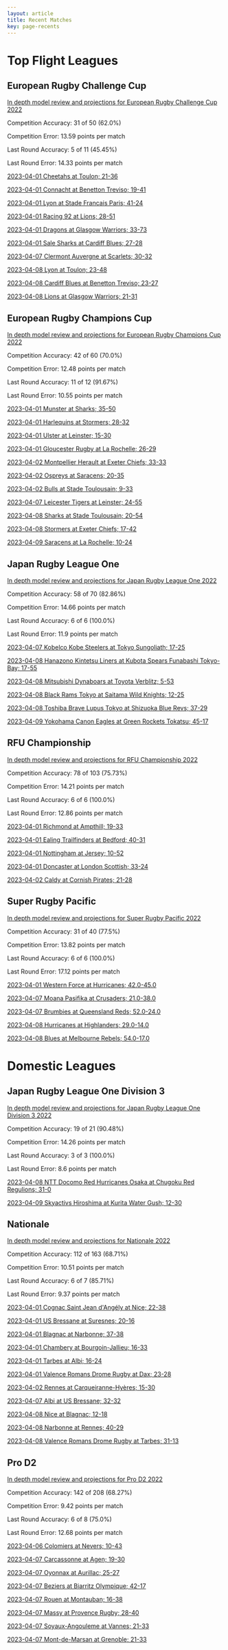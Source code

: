 ```yaml
---  
layout: article  
title: Recent Matches  
key: page-recents  
---
```

# Top Flight Leagues

## European Rugby Challenge Cup


[In depth model review and projections for European Rugby Challenge Cup 2022](comp_files/European_Rugby_Challenge_Cup_2022)

Competition Accuracy: 31 of 50 (62.0%)

Competition Error: 13.59 points per match

Last Round Accuracy: 5 of 11 (45.45%)

Last Round Error: 14.33 points per match

[2023-04-01 Cheetahs at Toulon; 21-36](reviews//2023-04-01-Toulon-Cheetahs)

[2023-04-01 Connacht at Benetton Treviso; 19-41](reviews//2023-04-01-BenettonTreviso-Connacht)

[2023-04-01 Lyon at Stade Francais Paris; 41-24](reviews//2023-04-01-StadeFrancaisParis-Lyon)

[2023-04-01 Racing 92 at Lions; 28-51](reviews//2023-04-01-Lions-Racing92)

[2023-04-01 Dragons at Glasgow Warriors; 33-73](reviews//2023-04-01-GlasgowWarriors-Dragons)

[2023-04-01 Sale Sharks at Cardiff Blues; 27-28](reviews//2023-04-01-CardiffBlues-SaleSharks)

[2023-04-07 Clermont Auvergne at Scarlets; 30-32](reviews//2023-04-07-Scarlets-ClermontAuvergne)

[2023-04-08 Lyon at Toulon; 23-48](reviews//2023-04-08-Toulon-Lyon)

[2023-04-08 Cardiff Blues at Benetton Treviso; 23-27](reviews//2023-04-08-BenettonTreviso-CardiffBlues)

[2023-04-08 Lions at Glasgow Warriors; 21-31](reviews//2023-04-08-GlasgowWarriors-Lions)
## European Rugby Champions Cup


[In depth model review and projections for European Rugby Champions Cup 2022](comp_files/European_Rugby_Champions_Cup_2022)

Competition Accuracy: 42 of 60 (70.0%)

Competition Error: 12.48 points per match

Last Round Accuracy: 11 of 12 (91.67%)

Last Round Error: 10.55 points per match

[2023-04-01 Munster at Sharks; 35-50](reviews//2023-04-01-Sharks-Munster)

[2023-04-01 Harlequins at Stormers; 28-32](reviews//2023-04-01-Stormers-Harlequins)

[2023-04-01 Ulster at Leinster; 15-30](reviews//2023-04-01-Leinster-Ulster)

[2023-04-01 Gloucester Rugby at La Rochelle; 26-29](reviews//2023-04-01-LaRochelle-GloucesterRugby)

[2023-04-02 Montpellier Herault at Exeter Chiefs; 33-33](reviews//2023-04-02-ExeterChiefs-MontpellierHerault)

[2023-04-02 Ospreys at Saracens; 20-35](reviews//2023-04-02-Saracens-Ospreys)

[2023-04-02 Bulls at Stade Toulousain; 9-33](reviews//2023-04-02-StadeToulousain-Bulls)

[2023-04-07 Leicester Tigers at Leinster; 24-55](reviews//2023-04-07-Leinster-LeicesterTigers)

[2023-04-08 Sharks at Stade Toulousain; 20-54](reviews//2023-04-08-StadeToulousain-Sharks)

[2023-04-08 Stormers at Exeter Chiefs; 17-42](reviews//2023-04-08-ExeterChiefs-Stormers)

[2023-04-09 Saracens at La Rochelle; 10-24](reviews//2023-04-09-LaRochelle-Saracens)
## Japan Rugby League One


[In depth model review and projections for Japan Rugby League One 2022](comp_files/Japan_Rugby_League_One_2022)

Competition Accuracy: 58 of 70 (82.86%)

Competition Error: 14.66 points per match

Last Round Accuracy: 6 of 6 (100.0%)

Last Round Error: 11.9 points per match

[2023-04-07 Kobelco Kobe Steelers at Tokyo Sungoliath; 17-25](reviews//2023-04-07-TokyoSungoliath-KobelcoKobeSteelers)

[2023-04-08 Hanazono Kintetsu Liners at Kubota Spears Funabashi Tokyo-Bay; 17-55](reviews//2023-04-08-KubotaSpearsFunabashiTokyo-Bay-HanazonoKintetsuLiners)

[2023-04-08 Mitsubishi Dynaboars at Toyota Verblitz; 5-53](reviews//2023-04-08-ToyotaVerblitz-MitsubishiDynaboars)

[2023-04-08 Black Rams Tokyo at Saitama Wild Knights; 12-25](reviews//2023-04-08-SaitamaWildKnights-BlackRamsTokyo)

[2023-04-08 Toshiba Brave Lupus Tokyo at Shizuoka Blue Revs; 37-29](reviews//2023-04-08-ShizuokaBlueRevs-ToshibaBraveLupusTokyo)

[2023-04-09 Yokohama Canon Eagles at Green Rockets Tokatsu; 45-17](reviews//2023-04-09-GreenRocketsTokatsu-YokohamaCanonEagles)
## RFU Championship


[In depth model review and projections for RFU Championship 2022](comp_files/RFU_Championship_2022)

Competition Accuracy: 78 of 103 (75.73%)

Competition Error: 14.21 points per match

Last Round Accuracy: 6 of 6 (100.0%)

Last Round Error: 12.86 points per match

[2023-04-01 Richmond at Ampthill; 19-33](reviews//2023-04-01-Ampthill-Richmond)

[2023-04-01 Ealing Trailfinders at Bedford; 40-31](reviews//2023-04-01-Bedford-EalingTrailfinders)

[2023-04-01 Nottingham at Jersey; 10-52](reviews//2023-04-01-Jersey-Nottingham)

[2023-04-01 Doncaster at London Scottish; 33-24](reviews//2023-04-01-LondonScottish-Doncaster)

[2023-04-02 Caldy at Cornish Pirates; 21-28](reviews//2023-04-02-CornishPirates-Caldy)
## Super Rugby Pacific


[In depth model review and projections for Super Rugby Pacific 2022](comp_files/Super_Rugby_Pacific_2022)

Competition Accuracy: 31 of 40 (77.5%)

Competition Error: 13.82 points per match

Last Round Accuracy: 6 of 6 (100.0%)

Last Round Error: 17.12 points per match

[2023-04-01 Western Force at Hurricanes; 42.0-45.0](reviews//2023-04-01-Hurricanes-WesternForce)

[2023-04-07 Moana Pasifika at Crusaders; 21.0-38.0](reviews//2023-04-07-Crusaders-MoanaPasifika)

[2023-04-07 Brumbies at Queensland Reds; 52.0-24.0](reviews//2023-04-07-QueenslandReds-Brumbies)

[2023-04-08 Hurricanes at Highlanders; 29.0-14.0](reviews//2023-04-08-Highlanders-Hurricanes)

[2023-04-08 Blues at Melbourne Rebels; 54.0-17.0](reviews//2023-04-08-MelbourneRebels-Blues)
# Domestic Leagues

## Japan Rugby League One Division 3


[In depth model review and projections for Japan Rugby League One Division 3 2022](comp_files/Japan_Rugby_League_One_Division_3_2022)

Competition Accuracy: 19 of 21 (90.48%)

Competition Error: 14.26 points per match

Last Round Accuracy: 3 of 3 (100.0%)

Last Round Error: 8.6 points per match

[2023-04-08 NTT Docomo Red Hurricanes Osaka at Chugoku Red Regulions; 31-0](reviews//2023-04-08-ChugokuRedRegulions-NTTDocomoRedHurricanesOsaka)

[2023-04-09 Skyactivs Hiroshima at Kurita Water Gush; 12-30](reviews//2023-04-09-KuritaWaterGush-SkyactivsHiroshima)
## Nationale


[In depth model review and projections for Nationale 2022](comp_files/Nationale_2022)

Competition Accuracy: 112 of 163 (68.71%)

Competition Error: 10.51 points per match

Last Round Accuracy: 6 of 7 (85.71%)

Last Round Error: 9.37 points per match

[2023-04-01 Cognac Saint Jean d'Angély at Nice; 22-38](reviews//2023-04-01-Nice-CognacSaintJeand'Angély)

[2023-04-01 US Bressane at Suresnes; 20-16](reviews//2023-04-01-Suresnes-USBressane)

[2023-04-01 Blagnac at Narbonne; 37-38](reviews//2023-04-01-Narbonne-Blagnac)

[2023-04-01 Chambery at Bourgoin-Jallieu; 16-33](reviews//2023-04-01-Bourgoin-Jallieu-Chambery)

[2023-04-01 Tarbes at Albi; 16-24](reviews//2023-04-01-Albi-Tarbes)

[2023-04-01 Valence Romans Drome Rugby at Dax; 23-28](reviews//2023-04-01-Dax-ValenceRomansDromeRugby)

[2023-04-02 Rennes at Carqueiranne-Hyères; 15-30](reviews//2023-04-02-Carqueiranne-Hyères-Rennes)

[2023-04-07 Albi at US Bressane; 32-32](reviews//2023-04-07-USBressane-Albi)

[2023-04-08 Nice at Blagnac; 12-18](reviews//2023-04-08-Blagnac-Nice)

[2023-04-08 Narbonne at Rennes; 40-29](reviews//2023-04-08-Rennes-Narbonne)

[2023-04-08 Valence Romans Drome Rugby at Tarbes; 31-13](reviews//2023-04-08-Tarbes-ValenceRomansDromeRugby)
## Pro D2


[In depth model review and projections for Pro D2 2022](comp_files/Pro_D2_2022)

Competition Accuracy: 142 of 208 (68.27%)

Competition Error: 9.42 points per match

Last Round Accuracy: 6 of 8 (75.0%)

Last Round Error: 12.68 points per match

[2023-04-06 Colomiers at Nevers; 10-43](reviews//2023-04-06-Nevers-Colomiers)

[2023-04-07 Carcassonne at Agen; 19-30](reviews//2023-04-07-Agen-Carcassonne)

[2023-04-07 Oyonnax at Aurillac; 25-27](reviews//2023-04-07-Aurillac-Oyonnax)

[2023-04-07 Beziers at Biarritz Olympique; 42-17](reviews//2023-04-07-BiarritzOlympique-Beziers)

[2023-04-07 Rouen at Montauban; 16-38](reviews//2023-04-07-Montauban-Rouen)

[2023-04-07 Massy at Provence Rugby; 28-40](reviews//2023-04-07-ProvenceRugby-Massy)

[2023-04-07 Soyaux-Angouleme at Vannes; 21-33](reviews//2023-04-07-Vannes-Soyaux-Angouleme)

[2023-04-07 Mont-de-Marsan at Grenoble; 21-33](reviews//2023-04-07-Grenoble-Mont-de-Marsan)